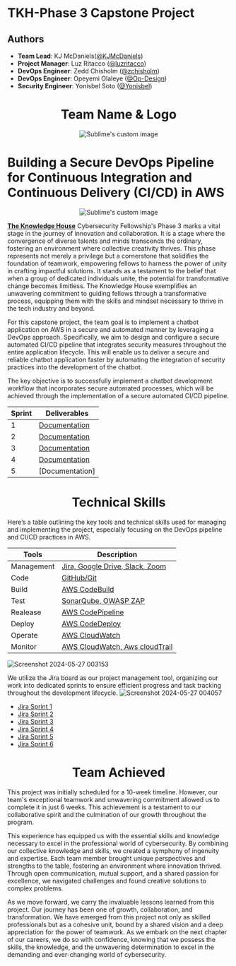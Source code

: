 # TKH-Phase 3 Capstone Project
## Authors

- **Team Lead**: KJ McDaniels([@KJMcDaniels](https://github.com/KJMcDaniels))
- **Project Manager**: Luz Ritacco ([@luzritacco](https://github.com/luzritacco))
- **DevOps Engineer**: Zedd Chisholm ([@zchisholm](https://github.com/zchisholm))
- **DevOps Engineer**: Opeyemi Olaleye ([@Op-Design](https://github.com/Op-Design))
- **Security Engineer**: Yonisbel Soto ([@Yonisbel](https://github.com/Yonisbel))
##

<h1 align="center">Team Name & Logo </h1>
<p align="center">
    <img src="https://github.com/KJMcDaniels/DevOps-Pipeline-for-CI-CD/assets/151267325/a330631b-e6d2-4ae8-b8c8-950f86cb36f4cfc6ffdabb6=true" alt="Sublime's custom image" />
</p>

#
# Building a Secure DevOps Pipeline for Continuous Integration and Continuous Delivery (CI/CD) in AWS
<p align="center">
    <img src="https://github.com/KJMcDaniels/DevOps-Pipeline-for-CI-CD/assets/151267325/a843462b-02c8-4365-ba0b-2de02e6b487cfc6ffdabb6=true" alt="Sublime's custom image" />
</p>


[**The Knowledge House**](https://www.linkedin.com/school/theknowledgehouse/) Cybersecurity Fellowship's Phase 3 marks a vital stage in the journey of innovation and collaboration. It is a stage where the convergence of diverse talents and minds transcends the ordinary, fostering an environment where collective creativity thrives. This phase represents not merely a privilege but a cornerstone that solidifies the foundation of teamwork, empowering fellows to harness the power of unity in crafting impactful solutions. It stands as a testament to the belief that when a group of dedicated individuals unite, the potential for transformative change becomes limitless. The Knowledge House exemplifies an unwavering commitment to guiding fellows through a transformative process, equipping them with the skills and mindset necessary to thrive in the tech industry and beyond.

For this capstone project, the team  goal is to implement a chatbot application on AWS in a secure and automated manner by leveraging a DevOps approach. Specifically, we aim to design and configure a secure automated CI/CD pipeline that integrates security measures throughout the entire application lifecycle. This will enable us to deliver a secure and reliable chatbot application faster by automating the integration of security practices into the development of the chatbot.

The key objective is to successfully implement a chatbot development workflow that incorporates secure automated processes, which will be achieved through the implementation of a secure automated CI/CD pipeline. 


| Sprint  | Deliverables |
| ------------- | ------------- |
| 1  |[Documentation](https://drive.google.com/file/d/1XHVKkAlubpYd0SIljmJ1kb8xy68s0JCg/view?usp=sharing)  |
| 2  |[Documentation](https://drive.google.com/file/d/1u0tg3eOMeH9ojksxY-yLwsHJHtmuVay4/view?usp=sharing)  |
| 3  | [Documentation](https://drive.google.com/file/d/1Lb4RTDtAjBhsOIt_S83SsfdafJH157vQ/view?usp=sharing)  |
| 4  | [Documentation](https://drive.google.com/file/d/1dEneyfyoRUeX532jEYz5wzHEmz4yT4jQ/view) |
| 5  | [Documentation] |


#
 <h1 align="center">Technical Skills </h1>
 Here’s a table outlining the key tools and technical skills used for managing and implementing the project, especially focusing on the DevOps pipeline and CI/CD practices in AWS.


 
| Tools | Description |
| ------------- | ------------- |
| Management   | [Jira, Google Drive, Slack, Zoom](https://community.atlassian.com/t5/Jira-articles/What-is-Jira-Software-and-why-use-it/ba-p/2323812)  |
| Code  |[GitHub/Git](https://docs.github.com/en/get-started/start-your-journey/about-github-and-git)  |
| Build| [AWS CodeBuild](https://docs.aws.amazon.com/codebuild/latest/userguide/welcome.html) |
| Test  | [SonarQube, OWASP ZAP](https://github.com/pdsoftplan/sonar-zap) |
| Realease  | [AWS CodePipeline](https://docs.aws.amazon.com/codepipeline/latest/userguide/welcome.html) |
| Deploy |[AWS CodeDeploy](https://docs.aws.amazon.com/codedeploy/latest/userguide/welcome.html)  |
| Operate  | [AWS CloudWatch](https://docs.aws.amazon.com/AmazonCloudWatch/latest/monitoring/WhatIsCloudWatch.html)  |
| Monitor| [AWS CloudWatch, Aws cloudTrail](https://docs.aws.amazon.com/awscloudtrail/latest/userguide/cloudtrail-user-guide.html) |

  ![Screenshot 2024-05-27 003153](https://github.com/luzritacco/Capstone/assets/151267325/9694dc0b-2f4e-4078-bfce-f30ced83caf6)
  
We utilize the Jira board as our project management tool, organizing our work into dedicated sprints to ensure efficient progress and task tracking throughout the development lifecycle.
![Screenshot 2024-05-27 004057](https://github.com/luzritacco/Capstone/assets/151267325/d4608c10-3435-41d1-8858-7a47db63de1d)
- [Jira Sprint 1](https://drive.google.com/file/d/1cAfE9Gec2ZMu2iuJbmqmXl83Ikt-I9v2/view?usp=drive_link)
- [Jira Sprint 2](https://drive.google.com/file/d/1fvgYv9761iXuqqHfDaN7ArgCLuL9N4kG/view?usp=drive_link)
- [Jira Sprint 3](https://drive.google.com/file/d/1CupvPBGb845Jw0tgifuF3NnfM7pTuwts/view?usp=drive_link)
- [Jira Sprint 4](https://drive.google.com/file/d/1eixECuMqg9HAKwFp5x8oKtnpUuj0XSB1/view?usp=drive_link)
- [Jira Sprint 5](https://drive.google.com/file/d/1osHy-G2Vv47cvXbzUpiHNAMD9PiB88Oo/view?usp=drive_link)
- [Jira Sprint 6](https://drive.google.com/file/d/1r_L4vZGw2ZRWQmLnYQjzaaUYk9vGnJFr/view?usp=drive_link)


 ##
 <h1 align="center">Team Achieved </h1>

This project was initially scheduled for a 10-week timeline. However, our team's exceptional teamwork and unwavering commitment allowed us to complete it in just 6 weeks. This achievement is a testament to our collaborative spirit and the culmination of our growth throughout the program.



This experience has equipped us with the essential skills and knowledge necessary to excel in the professional world of cybersecurity. By combining our collective knowledge and skills, we created a symphony of ingenuity and expertise. Each team member brought unique perspectives and strengths to the table, fostering an environment where innovation thrived. Through open communication, mutual support, and a shared passion for excellence, we navigated challenges and found creative solutions to complex problems.


As we move forward, we carry the invaluable lessons learned from this project. Our journey has been one of growth, collaboration, and transformation. We have emerged from this project not only as skilled professionals but as a cohesive unit, bound by a shared vision and a deep appreciation for the power of teamwork. As we embark on the next chapter of our careers, we do so with confidence, knowing that we possess the skills, the knowledge, and the unwavering determination to excel in the demanding and ever-changing world of cybersecurity.
